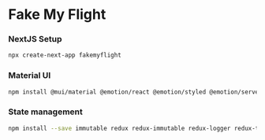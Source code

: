 # Fake My Flight


### NextJS Setup

```bash
npx create-next-app fakemyflight
```

### Material UI

```bash
npm install @mui/material @emotion/react @emotion/styled @emotion/server @emotion/cache --save
```

### State management

```bash
npm install --save immutable redux redux-immutable redux-logger redux-thunk
```